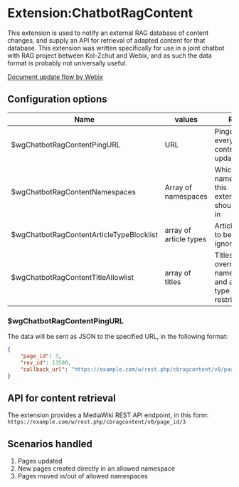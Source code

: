 Extension:ChatbotRagContent
==============================

This extension is used to notify an external RAG database of content changes,
and supply an API for retrieval of adapted content for that database.
This extension was written specifically for use in a joint chatbot with RAG project between
Kol-Zchut and Webix, and as such the data format is probably not universally useful.

[Document update flow by Webix](https://docs.google.com/document/d/1igsU6L2FJpWn6rYBwJfLLXwGUYq0vJpmvh6VZv86cn8/edit#heading=h.g0tflggr4vs3)


## Configuration options
| Name                                     | values                 | Role                                                         |
|------------------------------------------|------------------------|--------------------------------------------------------------|
| $wgChatbotRagContentPingURL              | URL                    | Pinged on every content update                               |
| $wgChatbotRagContentNamespaces           | Array of namespaces    | Which namespaces this extension should work in               |
| $wgChatbotRagContentArticleTypeBlocklist | array of article types | Article types to be ignored                                  |
| $wgChatbotRagContentTitleAllowlist	    | array of titles        | Titles that override namespace and article type restrictions |

### $wgChatbotRagContentPingURL
The data will be sent as JSON to the specified URL, in the following format:
```json
{
    "page_id": 3,
    "rev_id": 13500,
    "callback_url": "https://example.com/w/rest.php/cbragcontent/v0/page_id/"
}
```
## API for content retrieval
The extension provides a MediaWiki REST API endpoint, in this form:
`https://example.com/w/rest.php/cbragcontent/v0/page_id/3`

## Scenarios handled
1. Pages updated
2. New pages created directly in an allowed namespace
3. Pages moved in/out of allowed namespaces
